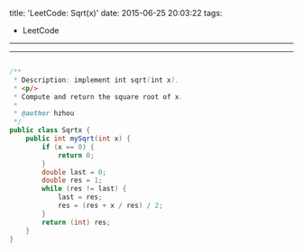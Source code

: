 title: 'LeetCode: Sqrt(x)'
date: 2015-06-25 20:03:22
tags:
 - LeetCode
---
<hr/>    

```java

/**
 * Description: implement int sqrt(int x).
 * <p/>
 * Compute and return the square root of x.
 *
 * @author hzhou
 */
public class Sqrtx {
	public int mySqrt(int x) {
		if (x == 0) {
			return 0;
		}
		double last = 0;
		double res = 1;
		while (res != last) {
			last = res;
			res = (res + x / res) / 2;
		}
		return (int) res;
	}
}
```
